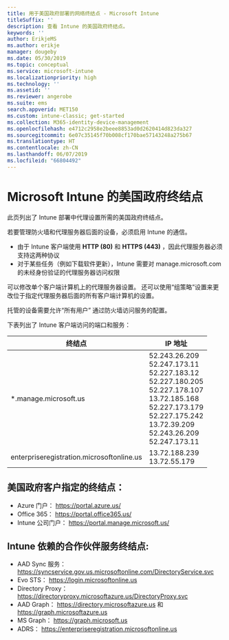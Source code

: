 ```yaml
---
title: 用于美国政府部署的网络终结点 - Microsoft Intune
titleSuffix: ''
description: 查看 Intune 的美国政府终结点。
keywords: ''
author: ErikjeMS
ms.author: erikje
manager: dougeby
ms.date: 05/30/2019
ms.topic: conceptual
ms.service: microsoft-intune
ms.localizationpriority: high
ms.technology: ''
ms.assetid: ''
ms.reviewer: angerobe
ms.suite: ems
search.appverid: MET150
ms.custom: intune-classic; get-started
ms.collection: M365-identity-device-management
ms.openlocfilehash: e4712c2958e2beee8853ad0d2620414d823da327
ms.sourcegitcommit: 6e07c35145f70b008cf170bae57143248a275b67
ms.translationtype: HT
ms.contentlocale: zh-CN
ms.lasthandoff: 06/07/2019
ms.locfileid: "66804492"
---
```

# <a name="us-government-endpoints-for-microsoft-intune"></a>Microsoft Intune 的美国政府终结点

此页列出了 Intune 部署中代理设置所需的美国政府终结点。

若要管理防火墙和代理服务器后面的设备，必须启用 Intune 的通信。

- 由于 Intune 客户端使用 **HTTP (80)** 和 **HTTPS (443)** ，因此代理服务器必须支持这两种协议
- 对于某些任务（例如下载软件更新），Intune 需要对 manage.microsoft.com 的未经身份验证的代理服务器访问权限

可以修改单个客户端计算机上的代理服务器设置。 还可以使用“组策略”设置来更改位于指定代理服务器后面的所有客户端计算机的设置。

托管的设备需要允许“所有用户”  通过防火墙访问服务的配置。

下表列出了 Intune 客户端访问的端口和服务：

|终结点 |**IP 地址**|
|---------------------|-----------|
|*.manage.microsoft.us | 52.243.26.209 <br> 52.247.173.11 <br> 52.227.183.12 <br>52.227.180.205 <br> 52.227.178.107 <br> 13.72.185.168 <br> 52.227.173.179 <br> 52.227.175.242 <br> 13.72.39.209 <br> 52.243.26.209 <br> 52.247.173.11 |
| enterpriseregistration.microsoftonline.us | 13.72.188.239 <br> 13.72.55.179 |

## <a name="us-government-customer-designated-endpoints"></a>美国政府客户指定的终结点：
- Azure 门户： https://portal.azure.us/ 
- Office 365： https://portal.office365.us/ 
- Intune 公司门户： https://portal.manage.microsoft.us/ 

## <a name="partner-service-endpoints-that-intune-depends-on"></a>Intune 依赖的合作伙伴服务终结点:
- AAD Sync 服务： https://syncservice.gov.us.microsoftonline.com/DirectoryService.svc
- Evo STS： https://login.microsoftonline.us
- Directory Proxy： https://directoryproxy.microsoftazure.us/DirectoryProxy.svc
- AAD Graph： https://directory.microsoftazure.us 和 https://graph.microsoftazure.us
- MS Graph： https://graph.microsoft.us
- ADRS： https://enterpriseregistration.microsoftonline.us
